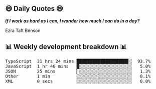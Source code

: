 ## 😄 Daily Quotes 😄

_**If I work as hard as I can, I wonder how much I can do in a day?**_

Ezra Taft Benson



## 📊 Weekly development breakdown 📊

<pre>TypeScript  31 hrs 24 mins ███████████████████▋░  93.7%
JavaScript  1 hr 40 mins   █░░░░░░░░░░░░░░░░░░░░   5.0%
JSON        25 mins        ▎░░░░░░░░░░░░░░░░░░░░   1.3%
Other       1 min          ░░░░░░░░░░░░░░░░░░░░░   0.1%
XML         0 secs         ░░░░░░░░░░░░░░░░░░░░░   0.0%</pre>